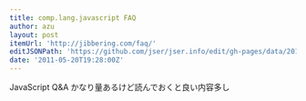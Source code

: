 ```yaml
---
title: comp.lang.javascript FAQ
author: azu
layout: post
itemUrl: 'http://jibbering.com/faq/'
editJSONPath: 'https://github.com/jser/jser.info/edit/gh-pages/data/2011/05/index.json'
date: '2011-05-20T19:28:00Z'
---
```

JavaScript Q&A
かなり量あるけど読んでおくと良い内容多し
